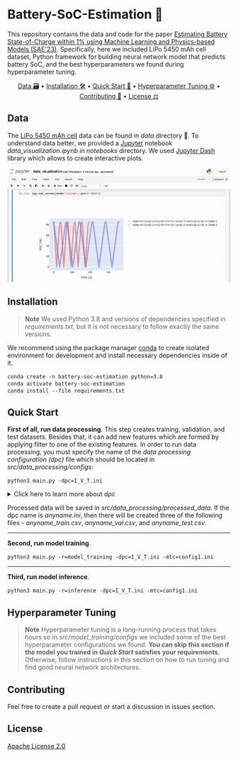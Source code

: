 # Battery-SoC-Estimation 🔋

This repository contains the data and code for the paper [Estimating Battery State-of-Charge within 1% using Machine Learning and Physics-based Models (SAE'23)](https://www.sae.org/publications/technical-papers/content/2023-01-0522/). Specifically, here we included LiPo 5450 mAh cell dataset, Python framework for building neural network model that predicts battery SoC, and the best hyperparameters we found during hyperparameter tuning.

<p align="center">
  <a href="#data">Data 🗃️</a> •
  <a href="#installation">Installation 🛠️</a> •
  <a href="#quick-start">Quick Start 🚀</a> •
  <a href="#hyperparameter-tuning">Hyperparameter Tuning ⚙️</a> •
  <a href="#contributing">Contributing 🐜</a> •
  <a href="#license">License ⚖️</a>
</p>

## Data
The [LiPo 5450 mAh cell](https://maxamps.com/products/lipo-5450-1s-3-7v-battery) data can be found in <em>data</em> directory 👀. To understand data better, we provided a [Jupyter](https://jupyter.org/) notebook <em>data_visualization.ipynb</em> in <em>notebooks</em> directory. We used [Jupyter Dash](https://github.com/plotly/jupyter-dash) library which allows to create interactive plots.

<div align="center">

![](data_visualization_demo.gif)

</div>

## Installation

> __Note__
> We used Python 3.8 and versions of dependencies specified in <em>requirements.txt</em>, but it is not necessary to follow exactly the same versions.

We recommend using the package manager [conda](https://conda.io/projects/conda/en/latest/user-guide/install/index.html) to create isolated environment for development and install necessary dependencies inside of it.

```console
conda create -n battery-soc-estimation python=3.8
conda activate battery-soc-estimation
conda install --file requirements.txt
```

## Quick Start

<strong>First of all, run data processing</strong>. This step creates training, validation, and test datasets. Besides that, it can add new features which are formed by applying filter to one of the existing features. In order to run data processing, you must specify the name of the <em>data processing configuration (dpc)</em> file which should be located in <em>src/data_processing/configs</em>:

```console
python3 main.py -dpc=I_V_T.ini
```

<details><summary>Click here to learn more about dpc</summary>
<p>

You can specify any other data processing configuration file or create your own. Each configuration file should contain the following:
<div align="center">

| Property  | Value | Example
| ------------- | :-------------: | -------------: |
| train_cycles  | Range of cycle numbers to be included in training dataset from each CRate (border values incl.) | [1, 30] |
| val_cycles  | Range of cycle numbers to be included in validation dataset from each CRate (border values incl.) | [31, 38]  |
| test_cycles  | Range of cycle numbers to be included in test dataset from each CRate (border values incl.) | [39, 48] |
| features  | Which features will be fed as input to the ML model | ['Voltage [V]', 'Current [A]', 'TempBottom [C]', 'Current_MA [A]', 'TempBottom_BWF [C]', 'Voltage_H [V'] |
| ma_window_size | If you included in <em>features</em> a feature modified with Moving Average filter, then you need to specify the window size of the filter | {'Current_MA [A]': 20} |
| bwf_cutoff_fs | If you included in <em>features</em> a feature modified with Butterworth filter, then you need to specify the cutoff frequency of the filter | {'TempBottom_BWF [C]': 0.0001} |
| bwf_order | If you included in <em>features</em> a feature modified with Butterworth filter, then you need to specify the order of the filter | {'TempBottom_BWF [C]': 1} |
| h_window_size | If you included in <em>features</em> a feature modified with Hampel filter, then you need to specify the window size of the filter | {'Voltage_H [V]': 1} |
| h_n | If you included in <em>features</em> a feature modified with Hampel filter, then you need to specify the threshold n of the filter | {'Voltage_H [V]': 3} |

</div>

</p>
</details>

Processed data will be saved in <em>src/data_processing/processed_data</em>. If the dpc name is <em>anyname.ini</em>, then there will be created three of the following files - <em>anyname_train.csv</em>, <em>anyname_val.csv</em>, and <em>anyname_test.csv</em>.

_ _ _

<strong>Second, run model training</strong>. 

```console
python3 main.py -r=model_training -dpc=I_V_T.ini -mtc=config1.ini
```

_ _ _

<strong>Third, run model inference</strong>. 

```console
python3 main.py -r=inference -dpc=I_V_T.ini -mtc=config1.ini
```

## Hyperparameter Tuning

> __Note__
> Hyperparameter tuning is a long-running process that takes hours so in <em>src/model_training/configs</em> we included some of the best hyperparameter configurations we found. <strong>You can skip this section if the model you trained in <em>Quick Start</em> satisfies your requirements.</strong> Otherwise, follow instructions in this section on how to run tuning and find good neural network architectures.

## Contributing

Feel free to create a pull request or start a discussion in issues section.

## License

[Apache License 2.0](https://choosealicense.com/licenses/apache-2.0/)